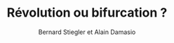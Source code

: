 ---
title: Révolution ou bifurcation ?
slug: revolution-ou-bifurcation
breadcrumbs:
  - title: >-
      Accueil
    path: "/"
  - title: >-
      Bibliographie
    path: "/bibliographie"
  - title: >-
      Révolution ou bifurcation ?
author: Bernard Stiegler et Alain Damasio
cover: revolution-ou-bifurcation.jpg
summary: 'Le Ground Control reçoit Bernard Stiegler et Alain Damasio&nbsp;: Révolution
  ou bifurcation. Un événement organisé avec la librairie Charybde.'
mandatory: false
free_resource: https://www.youtube.com/watch?v=Jth1eFyjt-M
paths:
- "/competences/comprendre"
- "/competences/concevoir"
- "/competences/entreprendre"
- "/parcours/strategie-de-communication-numerique-et-design-d-experience"
---